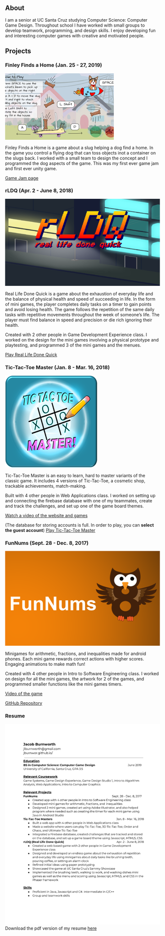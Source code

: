 ## About
I am a senior at UC Santa Cruz studying Computer Science: Computer Game Design. Throughout school I have worked with small groups to develop teamwork, programming, and design skills. I enjoy developing fun and interesting computer games with creative and motivated people.

## **Projects**

### Finley Finds a Home (Jan. 25 - 27, 2019)
![Image](/img/FinleyFindsAHome.png)

Finley Finds a Home is a game about a slug helping a dog find a home. In the game you control a flying dog that can toss objects inot a container on the slugs back. I worked with a small team to design the concept and I programmed the dog aspects of the game. This was my first ever game jam and first ever unity game.

[Game Jam page](https://globalgamejam.org/2019/games/finley-finds-home)

### rLDQ (Apr. 2 - June 8, 2018)
![Image](/img/rldq.png)<br/>

Real Life Done Quick is a game about the exhaustion of everyday life and the balance of physical health and speed of succeeding in life. In the form of mini games, the player completes daily tasks on a timer to gain points and avoid losing health. The game follows the repetition of the same daily tasks with repetitive movements throughout the week of someone’s life. The player must find balance in speed and precision or die rich ignoring their health.

Created with 2 other people in Game Development Experience class. I worked on the design for the mini games involving a physical prototype and playtesting, and programmed 3 of the mini games and the menues.

[Play Real Life Done Quick](https://yashimvsolanki.itch.io/rldq-real-life-done-quick)

### Tic-Tac-Toe Master (Jan. 8 - Mar. 16, 2018)
![Image](/img/tictactoe.png)

Tic-Tac-Toe Master is an easy to learn, hard to master variants of the classic game. It includes 4 versions of Tic-Tac-Toe, a cosmetic shop, trackable achievements, match-making. 

Built with 4 other people in Web Applications class. I worked on setting up and connecting the firebase database with one of my teammates, create and track the challenges, and set up one of the game board themes.

[Watch a video of the website and games](https://www.youtube.com/watch?v=AgtZBP0WBWY)

(The database for storing accounts is full. In order to play, you can **select the guest account**)
[Play Tic-Tac-Toe Master](https://tic-tac-toe-master.herokuapp.com/)

### FunNums (Sept. 28 - Dec. 8, 2017)
![Image](/img/funnums.png)

Minigames for arithmetic, fractions, and inequalities made for android phones. Each mini game rewards correct actions with higher scores. Engaging animations to make math fun! 

Created with 4 other people in Intro to Software Engineering class. I worked on design for all the mini games, the artwork for 2 of the games, and programmed smaller functions like the mini games timers.

[Video of the game](https://www.youtube.com/watch?v=qpPWwrXrgl4)

[GitHub Repository](https://github.com/arbaird/FunNums)

### Resume ###
![Image](/img/Resume.jpg)
Download the pdf version of my resume [here](http://jburnwor.github.io/jburnwor.github.io/documents/Resume.pdf)
